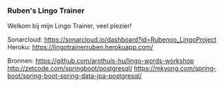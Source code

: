 ### Ruben's Lingo Trainer
Welkom bij mijn Lingo Trainer, veel plezier!

Sonarcloud:
https://sonarcloud.io/dashboard?id=Rubenoo_LingoProject
Heroku:
https://lingotrainerruben.herokuapp.com/

Bronnen:
https://github.com/arothuis-hu/lingo-words-workshop
http://zetcode.com/springboot/postgresql/
https://mkyong.com/spring-boot/spring-boot-spring-data-jpa-postgresql/

